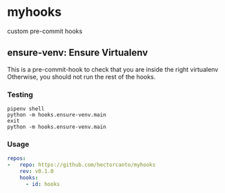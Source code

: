 # myhooks

custom pre-commit hooks


## ensure-venv: Ensure Virtualenv

This is a pre-commit-hook to check that you are inside the right virtualenv
Otherwise, you should not run the rest of the hooks.

### Testing

```shell
pipenv shell
python -m hooks.ensure-venv.main
exit
python -m hooks.ensure-venv.main
```

### Usage
```yaml
repos:
-   repo: https://github.com/hectorcanto/myhooks
    rev: v0.1.0
    hooks:
      - id: hooks

```